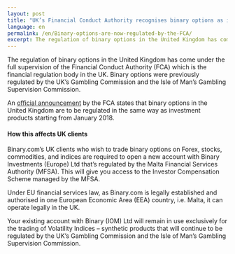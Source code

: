 ```yaml
---
layout: post
title: "UK’s Financial Conduct Authority recognises binary options as investment products"
language: en
permalink: /en/Binary-options-are-now-regulated-by-the-FCA/
excerpt: The regulation of binary options in the United Kingdom has come under the full supervision of the Financial Conduct Authority (FCA) which is the financial regulation body in the UK...
---
```

The regulation of binary options in the United Kingdom has come under the full supervision of the Financial Conduct Authority (FCA) which is the financial regulation body in the UK. Binary options were previously regulated by the UK’s Gambling Commission and the Isle of Man’s Gambling Supervision Commission.


An <a href="https://www.fca.org.uk/consumers/binary-options" target="_blank">official announcement</a> by the FCA states that binary options in the United Kingdom are to be regulated in the same way as investment products starting from January 2018.



#### How this affects UK clients

Binary.com’s UK clients who wish to trade binary options on Forex, stocks, commodities, and indices are required to open a new account with Binary Investments (Europe) Ltd that’s regulated by the Malta Financial Services Authority (MFSA). This will give you access to the Investor Compensation Scheme managed by the MFSA.


Under EU financial services law, as Binary.com is legally established and authorised in one European Economic Area (EEA) country, i.e. Malta, it can operate legally in the UK.


Your existing account with Binary (IOM) Ltd will remain in use exclusively for the trading of Volatility Indices – synthetic products that will continue to be regulated by the UK’s Gambling Commission and the Isle of Man’s Gambling Supervision Commission.
